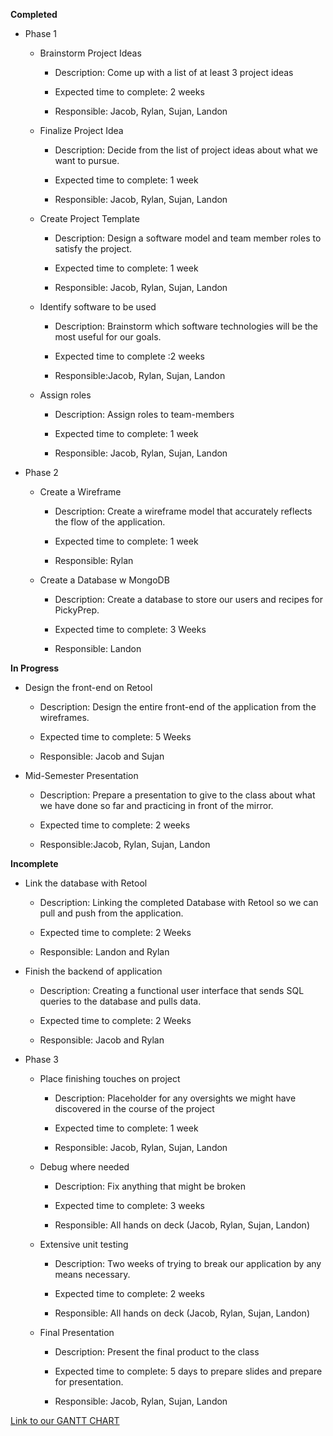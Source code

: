 
**Completed**

- Phase 1

  - Brainstorm Project Ideas

    - Description: Come up with a list of at least 3 project ideas

    - Expected time to complete: 2 weeks

    - Responsible: Jacob, Rylan, Sujan, Landon

  - Finalize Project Idea

    - Description: Decide from the list of project ideas about what we want to pursue.

    - Expected time to complete: 1 week

    - Responsible: Jacob, Rylan, Sujan, Landon

  - Create Project Template

    - Description: Design a software model and team member roles to satisfy the project.

    - Expected time to complete: 1 week

    - Responsible: Jacob, Rylan, Sujan, Landon

  - Identify software to be used

    - Description: Brainstorm which software technologies will be the most useful for our goals.

    - Expected time to complete :2 weeks

    - Responsible:Jacob, Rylan, Sujan, Landon

  - Assign roles

    - Description: Assign roles to team-members

    - Expected time to complete: 1 week

    - Responsible: Jacob, Rylan, Sujan, Landon

- Phase 2

  - Create a Wireframe

    - Description: Create a wireframe model that accurately reflects the flow of the application.

    - Expected time to complete: 1 week

    - Responsible: Rylan

  - Create a Database w MongoDB

    - Description: Create a database to store our users and recipes for PickyPrep.

    - Expected time to complete: 3 Weeks

    - Responsible: Landon

**In Progress**

- Design the front-end on Retool

  - Description: Design the entire front-end of the application from the wireframes.

  - Expected time to complete: 5 Weeks

  - Responsible: Jacob and Sujan

- Mid-Semester Presentation

  - Description: Prepare a presentation to give to the class about what we have done so far and practicing in front of the mirror.

  - Expected time to complete: 2 weeks

  - Responsible:Jacob, Rylan, Sujan, Landon

**Incomplete**

- Link the database with Retool

  - Description: Linking the completed Database with Retool so we can pull and push from the application.

  - Expected time to complete: 2 Weeks

  - Responsible: Landon and Rylan

- Finish the backend of application

  - Description: Creating a functional user interface that sends SQL queries to the database and pulls data.

  - Expected time to complete: 2 Weeks

  - Responsible: Jacob and Rylan

* Phase 3

  - Place finishing touches on project

    - Description: Placeholder for any oversights we might have discovered in the course of the project

    - Expected time to complete: 1 week

    - Responsible: Jacob, Rylan, Sujan, Landon

  - Debug where needed

    - Description: Fix anything that might be broken

    - Expected time to complete: 3 weeks

    - Responsible: All hands on deck (Jacob, Rylan, Sujan, Landon)

  - Extensive unit testing

    - Description: Two weeks of trying to break our application by any means necessary.

    - Expected time to complete: 2 weeks

    - Responsible: All hands on deck (Jacob, Rylan, Sujan, Landon)

  - Final Presentation

    - Description: Present the final product to the class

    - Expected time to complete: 5 days to prepare slides and prepare for presentation.

    - Responsible: Jacob, Rylan, Sujan, Landon

[Link to our GANTT CHART](https://docs.google.com/spreadsheets/u/0/d/1KSfjmYRlJggoEw76OrHGdp_Wi8CH3PSravXvpY5DfL0/edit)
